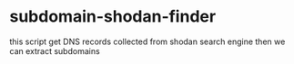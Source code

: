 # subdomain-shodan-finder

this script get DNS records collected from shodan search engine then we can extract subdomains
